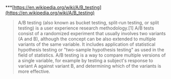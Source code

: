 ***[https://en.wikipedia.org/wiki/A/B_testing](https://en.wikipedia.org/wiki/A/B_testing)
> A/B testing (also known as bucket testing, split-run testing, or split testing) is a user experience research methodology.[1] A/B tests consist of a randomized experiment that usually involves two variants (A and B), although the concept can be also extended to multiple variants of the same variable. It includes application of statistical hypothesis testing or "two-sample hypothesis testing" as used in the field of statistics. A/B testing is a way to compare multiple versions of a single variable, for example by testing a subject's response to variant A against variant B, and determining which of the variants is more effective.

